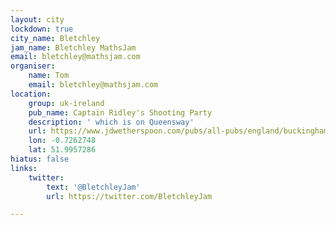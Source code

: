 ```yaml
---
layout: city
lockdown: true
city_name: Bletchley
jam_name: Bletchley MathsJam
email: bletchley@mathsjam.com
organiser:
    name: Tom
    email: bletchley@mathsjam.com
location:
    group: uk-ireland
    pub_name: Captain Ridley's Shooting Party
    description: ' which is on Queensway'
    url: https://www.jdwetherspoon.com/pubs/all-pubs/england/buckinghamshire/captain-ridleys-shooting-party-milton-keynes
    lon: -0.7262748
    lat: 51.9957286
hiatus: false
links:
    twitter:
        text: '@BletchleyJam'
        url: https://twitter.com/BletchleyJam

---
```


